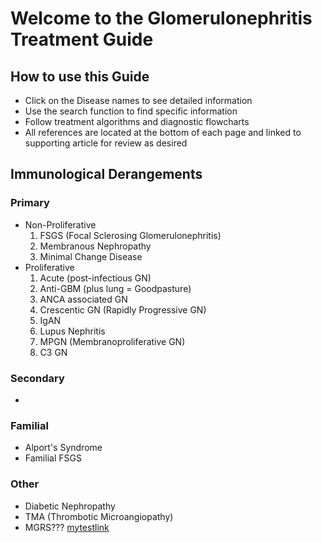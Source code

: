 # **Welcome to the Glomerulonephritis Treatment Guide**
## How to use this Guide
* Click on the Disease names to see detailed information
* Use the search function to find specific information
* Follow treatment algorithms and diagnostic flowcharts
* All references are located at the bottom of each page and linked to supporting article for review as desired
## **Immunological Derangements**
### **Primary**
* Non-Proliferative 
   1. FSGS (Focal Sclerosing Glomerulonephritis)
   2. Membranous Nephropathy
   3. Minimal Change Disease
* Proliferative 
   1. Acute (post-infectious GN)
   2. Anti-GBM (plus lung = Goodpasture)
   3. ANCA associated GN
   4. Crescentic GN (Rapidly Progressive GN)
   5. IgAN
   6. Lupus Nephritis 
   7. MPGN (Membranoproliferative GN)
   8. C3 GN
### **Secondary**
* 
### **Familial**
* Alport's Syndrome
* Familial FSGS
### **Other**
* Diabetic Nephropathy
* TMA (Thrombotic Microangiopathy)
* MGRS???
[mytestlink](Test.md)
